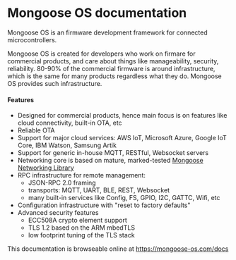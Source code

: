 # Mongoose OS documentation

Mongoose OS is an firmware development framework for connected microcontrollers.

Mongoose OS is created for developers who work on firmare for commercial
products, and care about things like manageability, security, reliability.
80-90% of the commercial firmware is around infrastructure, which is the same
for many products regardless what they do. Mongoose OS provides such
infrastructure.

#### Features

- Designed for commercial products, hence main focus is on
  features like cloud connectivity, built-in OTA, etc
- Reliable OTA
- Support for major cloud services: AWS IoT, Microsoft Azure, Google
  IoT Core, IBM Watson, Samsung Artik
- Support for generic in-house MQTT, RESTful, Websocket servers
- Networking core is based on mature, marked-tested
  [Mongoose Networking Library](https://github.com/cesanta/mongoose)
- RPC infrastructure for remote management:
   * JSON-RPC 2.0 framing
   * transports: MQTT, UART, BLE, REST, Websocket
   * many built-in services like Config, FS, GPIO, I2C, GATTC, Wifi, etc 
- Configuration infrastructure with "reset to factory defaults"
- Advanced security features
   * ECC508A crypto element support
   * TLS 1.2 based on the ARM mbedTLS
   * low footprint tuning of the TLS stack

This documentation is browseable online at https://mongoose-os.com/docs
